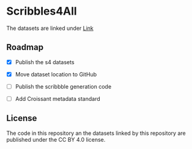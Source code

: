 # Scribbles4All

The datasets are linked under [Link](https://drive.google.com/drive/folders/1PkH-UjxbW77PRhbr4SzYGSBKBNOanJWO?usp=sharing)

## Roadmap
- [x] Publish the s4 datasets
- [x] Move dataset location to GitHub
- [ ] Publish the scribbble generation code
- [ ] Add Croissant metadata standard


## License

The code in this repository an the datasets linked by this repository are published under the  CC BY 4.0 license.